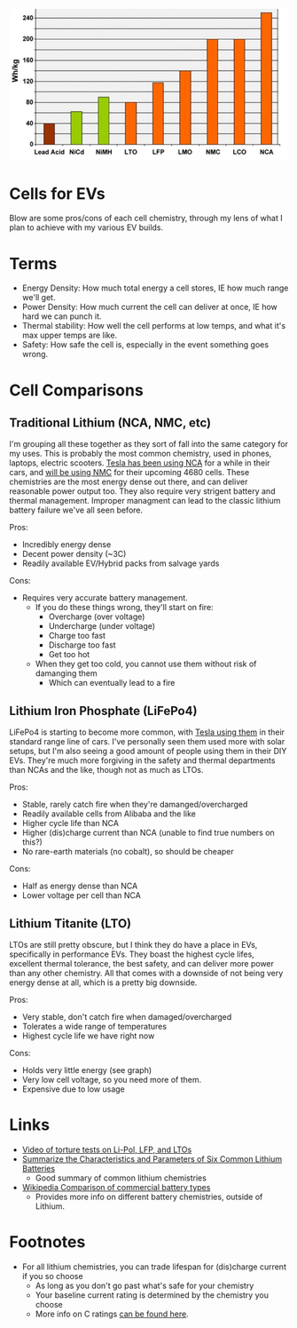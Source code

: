 ![Cell energy density graph](./CellEnergyDensityChart.jpg)

# Cells for EVs
Blow are some pros/cons of each cell chemistry, through my lens of what I plan to achieve with my various EV builds.

# Terms
 - Energy Density: How much total energy a cell stores, IE how much range we'll get.
 - Power Density: How much current the cell can deliver at once, IE how hard we can punch it.
 - Thermal stability: How well the cell performs at low temps, and what it's max upper temps are like.
 - Safety: How safe the cell is, especially in the event something goes wrong.


# Cell Comparisons


## Traditional Lithium (NCA, NMC, etc)
I'm grouping all these together as they sort of fall into the same category for my uses. This is probably the most common chemistry, used in phones, laptops, electric scooters. [Tesla has been using NCA](https://insideevs.com/news/575956/tesla-battery-chemistries-explained/) for a while in their cars, and [will be using NMC](https://insideevs.com/news/598656/tesla-4680-battery-cell-specs/) for their upcoming 4680 cells. These chemistries are the most energy dense out there, and can deliver reasonable power output too. They also require very strigent battery and thermal management. Improper managment can lead to the classic lithium battery failure we've all seen before.

Pros:
 - Incredibly energy dense
 - Decent power density (~3C) 
 - Readily available EV/Hybrid packs from salvage yards

Cons:
 - Requires very accurate battery management.
   - If you do these things wrong, they'll start on fire:
     - Overcharge (over voltage)
     - Undercharge (under voltage)
     - Charge too fast
     - Discharge too fast
     - Get too hot
   - When they get too cold, you cannot use them without risk of damanging them
     - Which can eventually lead to a fire

## Lithium Iron Phosphate (LiFePo4)
LiFePo4 is starting to become more common, with [Tesla using them](https://electrek.co/2022/04/22/tesla-using-cobalt-free-lfp-batteries-in-half-new-cars-produced/) in their standard range line of cars. I've personally seen them used more with solar setups, but I'm also seeing a good amount of people using them in their DIY EVs. They're much more forgiving in the safety and thermal departments than NCAs and the like, though not as much as LTOs.

Pros:
 - Stable, rarely catch fire when they're damanged/overcharged
 - Readily available cells from Alibaba and the like
 - Higher cycle life than NCA
 - Higher (dis)charge current than NCA (unable to find true numbers on this?)
 - No rare-earth materials (no cobalt), so should be cheaper

Cons:
 - Half as energy dense than NCA
 - Lower voltage per cell than NCA

## Lithium Titanite (LTO)
LTOs are still pretty obscure, but I think they do have a place in EVs, specifically in performance EVs. They boast the highest cycle lifes, excellent thermal tolerance, the best safety, and can deliver more power than any other chemistry. All that comes with a downside of not being very energy dense at all, which is a pretty big downside.

Pros:
 - Very stable, don't catch fire when damaged/overcharged
 - Tolerates a wide range of temperatures
 - Highest cycle life we have right now

Cons:
 - Holds very little energy (see graph)
 - Very low cell voltage, so you need more of them.
 - Expensive due to low usage


# Links
 - [Video of torture tests on Li-Pol, LFP, and LTOs](https://www.youtube.com/watch?v=Qzt9RZ0FQyM)
 - [Summarize the Characteristics and Parameters of Six Common Lithium Batteries](https://www.linkedin.com/pulse/summarize-characteristics-parameters-six-common-lithium-cynthia-pan)
   - Good summary of common lithium chemistries
 - [Wikipedia Comparison of commercial battery types](https://en.wikipedia.org/wiki/Comparison_of_commercial_battery_types)
   - Provides more info on different battery chemistries, outside of Lithium.

# Footnotes
 - For all lithium chemistries, you can trade lifespan for (dis)charge current if you so choose
   - As long as you don't go past what's safe for your chemistry
   - Your baseline current rating is determined by the chemistry you choose
   - More info on C ratings [can be found here](https://energsoft.com/blog/f/c-rate-of-batteries-and-fast-charging).